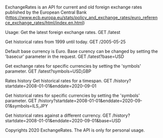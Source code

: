 ExchangeRates is an API for current and old foreign exchange rates
published by the European Central Bank 
(https://www.ecb.europa.eu/stats/policy_and_exchange_rates/euro_reference_exchange_rates/html/index.en.html)

Usage:
Get the latest foreign exchange rates.
GET /latest

Get historical rates from 1999 until today.
GET /2005-05-25

Default base currency is Euro. Base curency can be changed by setting the 'basecur' parameter in the request.
GET /latest?base=USD

Get exchange rates for specific currencies by setting the 'symbols' parameter.
GET /latest?symbols=USD,GBP

Rates history
Get historical rates for a timespan.
GET /history?startdate=2008-01-01&enddate=2020-09-01

Get historical rates for specific currencies by setting the 'symbols' parameter.
GET /history?startdate=2008-01-01&enddate=2020-09-01&symbols=ILS,JPY

Get historical rates against a different currency.
GET /history?startdate=2008-01-01&enddate=2020-09-01&base=USD

Copyrights 2020 ExchangeRates. The API is only for personal usage.
